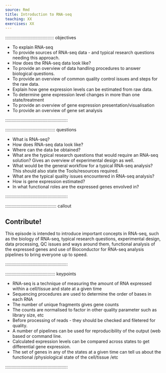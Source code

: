 ```yaml
---
source: Rmd
title: Introduction to RNA-seq
teaching: XX
exercises: XX
---
```




::::::::::::::::::::::::::::::::::::::: objectives

- To explain RNA-seq
- To provide sources of RNA-seq data - and typical research questions needing this approach.
- How does the RNA-seq data look like?
- To provide an overview of data handling procedures to answer biological questions.
- To provide an overview of common quality control issues and steps for the raw data.
- Explain how gene expression levels can be estimated from raw data.
- To determine gene expression level changes in more than one state/treatment
- To provide an overview of gene expression presentation/visualisation 
- To provide an overview of gene set analysis

::::::::::::::::::::::::::::::::::::::::::::::::::

:::::::::::::::::::::::::::::::::::::::: questions

- What is RNA-seq?
- How does RNA-seq data look like?
- Where can the data be obtained?
- What are the typical research questions that would require an RNA-seq solution? Gives an overview of experimental design as well.
- What would be the general workflow for a typical RNA-seq analysis? This should also state the Tools/resources required.
- What are the typical quality issues encountered in RNA-seq analysis?
- How is gene expression estimated?
- In what functional roles are the expressed genes envolved in?

::::::::::::::::::::::::::::::::::::::::::::::::::

:::::::::::::::::::::::::::::::::::::::::  callout

## Contribute!

This episode is intended to introduce important concepts in RNA-seq, such as the biology of RNA-seq, typical research questions, experimental design,  data processing, QC issues and ways around them, functional analysis of the expressed genes and use of Bioconductor for RNA-seq analysis pipelines to bring everyone up to speed.


::::::::::::::::::::::::::::::::::::::::::::::::::

:::::::::::::::::::::::::::::::::::::::: keypoints

- RNA-seq is a technique of measuring the amount of RNA expressed within a cell/tissue and state at a given time
- Sequencing procedures are used to determine the order of bases in each RNA
- The number of unique fragments gives gene counts
- The counts are normalised to factor in other quality parameter such as library size, etc
- Before processing of reads - they should be checked and filetered for quality.
- A number of pipelines can be used for reproducibility of the output (web based or command line.
- Calculated expression levels can be compared across states to get differential gene expression.
- The set of genes in any of the states at a given time can tell us about the functional /physiological state of the cell/tissue /etc

::::::::::::::::::::::::::::::::::::::::::::::::::


